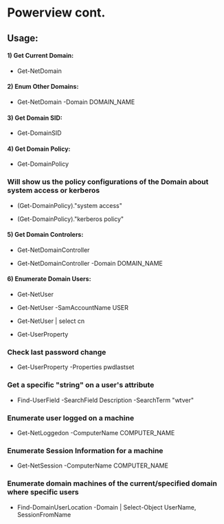 # Powerview cont.

## Usage:

#### 1) Get Current Domain: 

 - Get-NetDomain

#### 2) Enum Other Domains: 

 - Get-NetDomain -Domain DOMAIN_NAME

#### 3) Get Domain SID: 

 - Get-DomainSID

#### 4) Get Domain Policy: 

 - Get-DomainPolicy

###  Will show us the policy configurations of the Domain about system access or kerberos

 - (Get-DomainPolicy)."system access"

 - (Get-DomainPolicy)."kerberos policy"

#### 5) Get Domain Controlers:

 - Get-NetDomainController

 - Get-NetDomainController -Domain DOMAIN_NAME

#### 6) Enumerate Domain Users:

 - Get-NetUser

 - Get-NetUser -SamAccountName USER

 - Get-NetUser | select cn

 - Get-UserProperty

### Check last password change

 - Get-UserProperty -Properties pwdlastset

### Get a specific "string" on a user's attribute

 - Find-UserField -SearchField Description -SearchTerm "wtver"

### Enumerate user logged on a machine

 - Get-NetLoggedon -ComputerName COMPUTER_NAME
   
### Enumerate Session Information for a machine

 - Get-NetSession -ComputerName COMPUTER_NAME
### Enumerate domain machines of the current/specified domain where specific users

 - Find-DomainUserLocation -Domain <DomainName> | Select-Object UserName, SessionFromName



